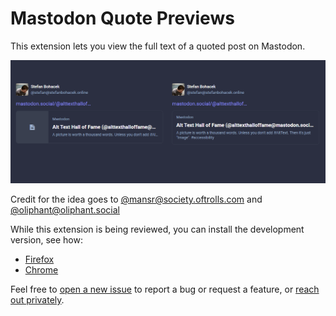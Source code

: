 # Mastodon Quote Previews

<!--
**[Add to Firefox](TODO) | [Add to Chrome](TODO)**
-->

This extension lets you view the full text of a quoted post on Mastodon.

![A side-by-side comparison of a quoted Mastodon post. On the left, the text is cut off. On the right, it is fully visible.](https://raw.githubusercontent.com/stefanbohacek/mastodon-quote-previews/main/assets/preview.png)

Credit for the idea goes to [@mansr@society.oftrolls.com](https://society.oftrolls.com/@mansr) and [@oliphant@oliphant.social](https://oliphant.social/@oliphant)

While this extension is being reviewed, you can install the development version, see how:

- [Firefox](https://developer.mozilla.org/en-US/docs/Mozilla/Add-ons/WebExtensions/Your_first_WebExtension#installing)
- [Chrome](https://developer.chrome.com/docs/extensions/mv3/getstarted/development-basics/#load-unpacked)

Feel free to [open a new issue](https://github.com/stefanbohacek/mastodon-quote-previews/issues?q=is%3Aissue+is%3Aopen+sort%3Aupdated-desc) to report a bug or request a feature, or [reach out privately](https://stefanbohacek.com/contact/).

